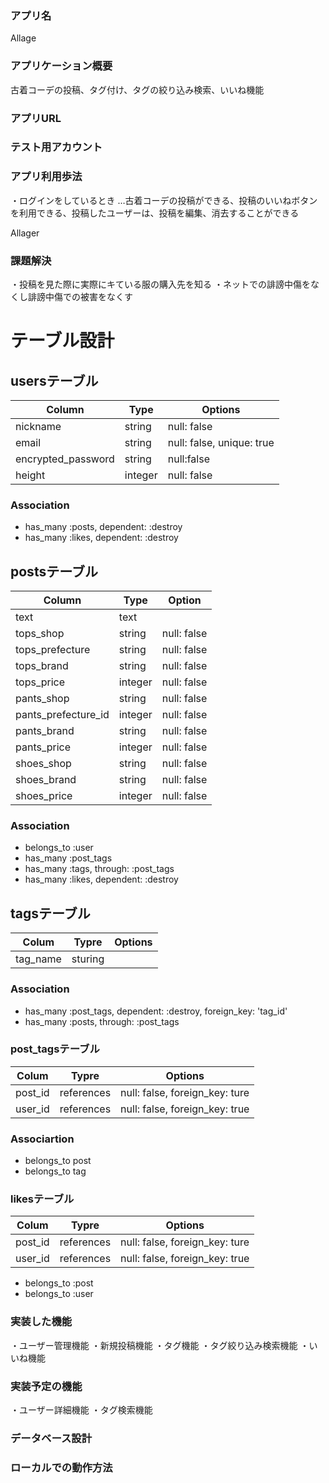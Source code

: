 ### アプリ名
 Allage
### アプリケーション概要
古着コーデの投稿、タグ付け、タグの絞り込み検索、いいね機能
### アプリURL
### テスト用アカウント
### アプリ利用歩法
・ログインをしているとき
…古着コーデの投稿ができる、投稿のいいねボタンを利用できる、投稿したユーザーは、投稿を編集、消去することができる

Allager
### 課題解決
・投稿を見た際に実際にキている服の購入先を知る
・ネットでの誹謗中傷をなくし誹謗中傷での被害をなくす
# テーブル設計

## usersテーブル
|Column                     | Type |Options     |
|---------------------------- | -------- | ------------- |
| nickname                      | string | null: false |
| email                       | string | null: false, unique: true |
| encrypted_password | string | null:false |
| height                | integer | null: false |

### Association
  - has_many :posts, dependent: :destroy
  - has_many :likes, dependent: :destroy


## postsテーブル
| Column    | Type          | Option                               |
| ------------- | --------------- | ------------------------------------ |
| text        | text            |                        |
| tops_shop | string   | null: false |
| tops_prefecture | string       | null: false                           |
| tops_brand | string        | null: false                           |
| tops_price     | integer        |null: false                         |
| pants_shop         | string       |null: false                        |
| pants_prefecture_id         | integer        | null: false                    |
| pants_brand         | string        | null: false                     |
| pants_price        | integer | null: false |
| shoes_shop | string| null: false |
| shoes_brand | string | null: false |
| shoes_price | integer | null: false |



### Association
 - belongs_to :user
 - has_many :post_tags
 - has_many :tags, through: :post_tags
 -  has_many :likes, dependent: :destroy

 ## tagsテーブル
| Colum | Typre         | Options                           |
| --------- | ------------- | ------------------------------------ |
| tag_name| sturing |                                          |

 ### Association
  - has_many :post_tags, dependent: :destroy, foreign_key: 'tag_id'
  -  has_many :posts, through: :post_tags
### post_tagsテーブル
| Colum | Typre | Options |
| --------- | ---------------- | ---------------------------------- |
| post_id | references | null: false, foreign_key: ture |
| user_id | references | null: false, foreign_key: true |

### Associartion
- belongs_to post
- belongs_to tag

### likesテーブル
| Colum | Typre | Options |
| --------- | ---------------- | ---------------------------------- |
| post_id | references | null: false, foreign_key: ture |
| user_id | references | null: false, foreign_key: true |

  - belongs_to :post
  -  belongs_to :user

  ### 実装した機能
  ・ユーザー管理機能
  ・新規投稿機能
  ・タグ機能
  ・タグ絞り込み検索機能
  ・いいね機能
  ### 実装予定の機能
  ・ユーザー詳細機能
  ・タグ検索機能
 ### データベース設計

 ### ローカルでの動作方法

